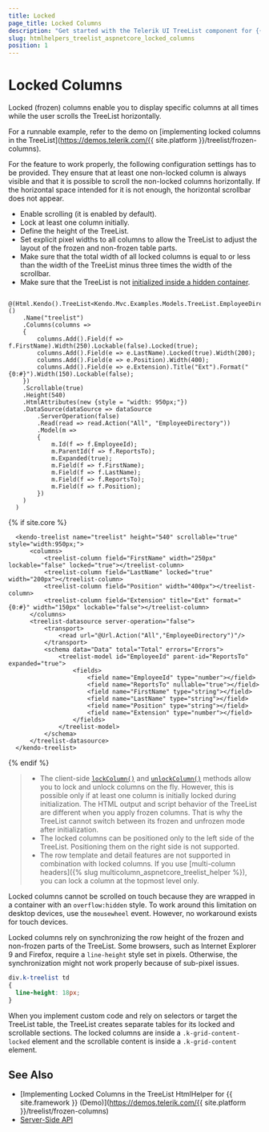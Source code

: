 ```yaml
---
title: Locked
page_title: Locked Columns
description: "Get started with the Telerik UI TreeList component for {{ site.framework }} (Demo) supporting locked columns that are visible at all times while the user scrolls the TreeList horizontally."
slug: htmlhelpers_treelist_aspnetcore_locked_columns
position: 1
---
```


# Locked Columns

Locked (frozen) columns enable you to display specific columns at all times while the user scrolls the TreeList horizontally.

For a runnable example, refer to the demo on [implementing locked columns in the TreeList](https://demos.telerik.com/{{ site.platform }}/treelist/frozen-columns).

For the feature to work properly, the following configuration settings has to be provided. They ensure that at least one non-locked column is always visible and that it is possible to scroll the non-locked columns horizontally. If the horizontal space intended for it is not enough, the horizontal scrollbar does not appear.
* Enable scrolling (it is enabled by default).
* Lock at least one column initially.
* Define the height of the TreeList.
* Set explicit pixel widths to all columns to allow the TreeList to adjust the layout of the frozen and non-frozen table parts.
* Make sure that the total width of all locked columns is equal to or less than the width of the TreeList minus three times the width of the scrollbar.
* Make sure that the TreeList is not [initialized inside a hidden container](#hidden-containers).

```HtmlHelper
  @(Html.Kendo().TreeList<Kendo.Mvc.Examples.Models.TreeList.EmployeeDirectoryModel>()
    .Name("treelist")
    .Columns(columns =>
    {
        columns.Add().Field(f => f.FirstName).Width(250).Lockable(false).Locked(true);
        columns.Add().Field(e => e.LastName).Locked(true).Width(200);
        columns.Add().Field(e => e.Position).Width(400);
        columns.Add().Field(e => e.Extension).Title("Ext").Format("{0:#}").Width(150).Lockable(false);
    })
    .Scrollable(true)
    .Height(540)
    .HtmlAttributes(new {style = "width: 950px;"})
    .DataSource(dataSource => dataSource
        .ServerOperation(false)
        .Read(read => read.Action("All", "EmployeeDirectory"))
        .Model(m =>
        {
            m.Id(f => f.EmployeeId);
            m.ParentId(f => f.ReportsTo);
            m.Expanded(true);
            m.Field(f => f.FirstName);
            m.Field(f => f.LastName);
            m.Field(f => f.ReportsTo);
            m.Field(f => f.Position);
        })
    )
  )
```
{% if site.core %}
```TagHelper
  <kendo-treelist name="treelist" height="540" scrollable="true" style="width:950px;">
      <columns>
          <treelist-column field="FirstName" width="250px" lockable="false" locked="true"></treelist-column>
          <treelist-column field="LastName" locked="true" width="200px"></treelist-column>
          <treelist-column field="Position" width="400px"></treelist-column>
          <treelist-column field="Extension" title="Ext" format="{0:#}" width="150px" lockable="false"></treelist-column>
      </columns>
      <treelist-datasource server-operation="false">
          <transport>
              <read url="@Url.Action("All","EmployeeDirectory")"/>
          </transport>
          <schema data="Data" total="Total" errors="Errors">
              <treelist-model id="EmployeeId" parent-id="ReportsTo" expanded="true">
                  <fields>
                      <field name="EmployeeId" type="number"></field>
                      <field name="ReportsTo" nullable="true"></field>
                      <field name="FirstName" type="string"></field>
                      <field name="LastName" type="string"></field>
                      <field name="Position" type="string"></field>
                      <field name="Extension" type="number"></field>
                  </fields>
              </treelist-model>
          </schema>
      </treelist-datasource>
  </kendo-treelist>
```
{% endif %}


> * The client-side [`lockColumn()`](https://docs.telerik.com/kendo-ui/api/javascript/ui/treelist/methods/lockcolumn) and [`unlockColumn()`](https://docs.telerik.com/kendo-ui/api/javascript/ui/treelist/methods/unlockcolumn) methods allow you to lock and unlock columns on the fly. However, this is possible only if at least one column is initially locked during initialization. The HTML output and script behavior of the TreeList are different when you apply frozen columns. That is why the TreeList cannot switch between its frozen and unfrozen mode after initialization.
> * The locked columns can be positioned only to the left side of the TreeList. Positioning them on the right side is not supported.
> * The row template and detail features are not supported in combination with locked columns. If you use [multi-column headers]({% slug multicolumn_aspnetcore_treelist_helper %}), you can lock a column at the topmost level only.

Locked columns cannot be scrolled on touch because they are wrapped in a container with an `overflow:hidden` style. To work around this limitation on desktop devices, use the `mousewheel` event. However, no workaround exists for touch devices.

Locked columns rely on synchronizing the row height of the frozen and non-frozen parts of the TreeList. Some browsers, such as Internet Explorer 9 and Firefox, require a `line-height` style set in pixels. Otherwise, the synchronization might not work properly because of sub-pixel issues.

```CSS
div.k-treelist td
{
  line-height: 18px;
}
```

When you implement custom code and rely on selectors or target the TreeList table, the TreeList creates separate tables for its locked and scrollable sections. The locked columns are inside a `.k-grid-content-locked` element and the scrollable content is inside a `.k-grid-content` element.

## See Also

* [Implementing Locked Columns in the TreeList HtmlHelper for {{ site.framework }} (Demo)](https://demos.telerik.com/{{ site.platform }}/treelist/frozen-columns)
* [Server-Side API](/api/treelist)
